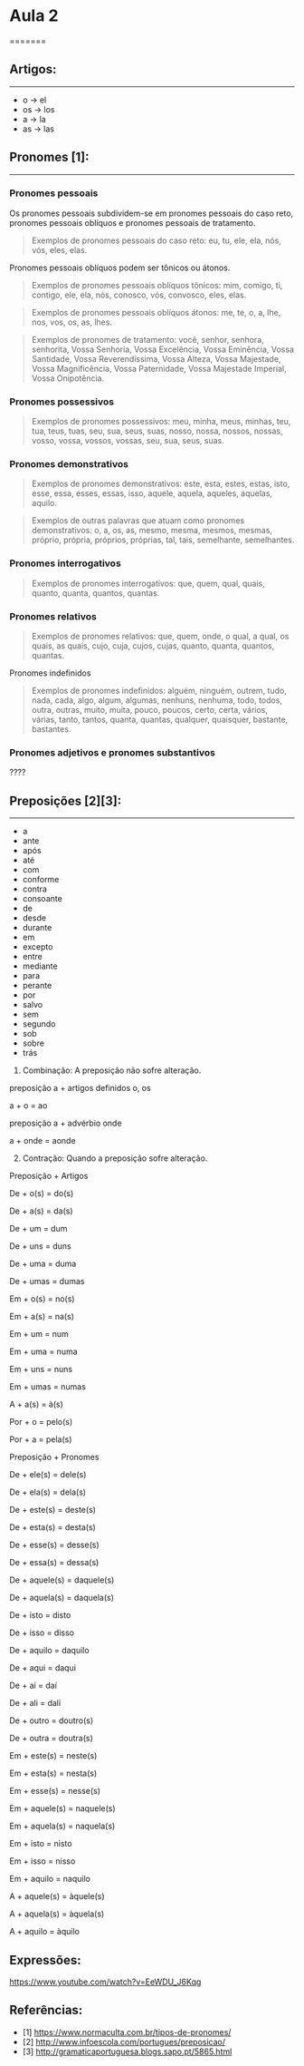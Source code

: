# Aula 2

=======

## Artigos:
--------

* o -> el
* os -> los
* a -> la
* as -> las

## Pronomes [1]:
----------------

### Pronomes pessoais

Os pronomes pessoais subdividem-se em pronomes pessoais do caso reto, pronomes pessoais oblíquos e pronomes pessoais de tratamento.

> Exemplos de pronomes pessoais do caso reto: eu, tu, ele, ela, nós, vós, eles, elas.

Pronomes pessoais oblíquos podem ser tônicos ou átonos. 

> Exemplos de pronomes pessoais oblíquos tônicos: mim, comigo, ti, contigo, ele, ela, nós, conosco, vós, convosco, eles, elas.

> Exemplos de pronomes pessoais oblíquos átonos: me, te, o, a, lhe, nos, vos, os, as, lhes.

> Exemplos de pronomes de tratamento: você, senhor, senhora, senhorita, Vossa Senhoria, Vossa Excelência, Vossa Eminência, Vossa Santidade, Vossa Reverendíssima, Vossa Alteza, Vossa Majestade, Vossa Magnificência, Vossa Paternidade, Vossa Majestade Imperial, Vossa Onipotência.

### Pronomes possessivos

> Exemplos de pronomes possessivos: meu, minha, meus, minhas, teu, tua, teus, tuas, seu, sua, seus, suas, nosso, nossa, nossos, nossas, vosso, vossa, vossos, vossas, seu, sua, seus, suas.

### Pronomes demonstrativos

> Exemplos de pronomes demonstrativos: este, esta, estes, estas, isto, esse, essa, esses, essas, isso, aquele, aquela, aqueles, aquelas, aquilo.

> Exemplos de outras palavras que atuam como pronomes demonstrativos: o, a, os, as, mesmo, mesma, mesmos, mesmas, próprio, própria, próprios, próprias, tal, tais, semelhante, semelhantes.

### Pronomes interrogativos

> Exemplos de pronomes interrogativos: que, quem, qual, quais, quanto, quanta, quantos, quantas.

### Pronomes relativos

> Exemplos de pronomes relativos: que, quem, onde, o qual, a qual, os quais, as quais, cujo, cuja, cujos, cujas, quanto, quanta, quantos, quantas.

Pronomes indefinidos

> Exemplos de pronomes indefinidos: alguém, ninguém, outrem, tudo, nada, cada, algo, algum, algumas, nenhuns, nenhuma, todo, todos, outra, outras, muito, muita, pouco, poucos, certo, certa, vários, várias, tanto, tantos, quanta, quantas, qualquer, quaisquer, bastante, bastantes.

### Pronomes adjetivos e pronomes substantivos

????

## Preposições [2][3]:
----------------------

* a
* ante
* após
* até
* com
* conforme
* contra
* consoante
* de
* desde
* durante
* em
* excepto
* entre
* mediante 
* para
* perante
* por
* salvo
* sem
* segundo
* sob
* sobre
* trás

1. Combinação: A preposição não sofre alteração.

preposição a + artigos definidos o, os

a + o = ao

preposição a + advérbio onde

a + onde = aonde

2. Contração: Quando a preposição sofre alteração.

Preposição + Artigos

De + o(s) = do(s)

De + a(s) = da(s)

De + um = dum

De + uns = duns

De + uma = duma

De + umas = dumas

Em + o(s) = no(s)

Em + a(s) = na(s)

Em + um = num

Em + uma = numa

Em + uns = nuns

Em + umas = numas

A + a(s) = à(s)

Por + o = pelo(s)

Por + a = pela(s)

Preposição + Pronomes

De + ele(s) = dele(s)

De + ela(s) = dela(s)

De + este(s) = deste(s)

De + esta(s) = desta(s)

De + esse(s) = desse(s)

De + essa(s) = dessa(s)

De + aquele(s) = daquele(s)

De + aquela(s) = daquela(s)

De + isto = disto

De + isso = disso

De + aquilo = daquilo

De + aqui = daqui

De + aí = daí

De + ali = dali

De + outro = doutro(s)

De + outra = doutra(s)

Em + este(s) = neste(s)

Em + esta(s) = nesta(s)

Em + esse(s) = nesse(s)

Em + aquele(s) = naquele(s)

Em + aquela(s) = naquela(s)

Em + isto = nisto

Em + isso = nisso

Em + aquilo = naquilo

A + aquele(s) = àquele(s)

A + aquela(s) = àquela(s)

A + aquilo = àquilo

## Expressões:

https://www.youtube.com/watch?v=EeWDU_J6Kqg


## Referências:

* [1] https://www.normaculta.com.br/tipos-de-pronomes/
* [2] http://www.infoescola.com/portugues/preposicao/
* [3] http://gramaticaportuguesa.blogs.sapo.pt/5865.html
